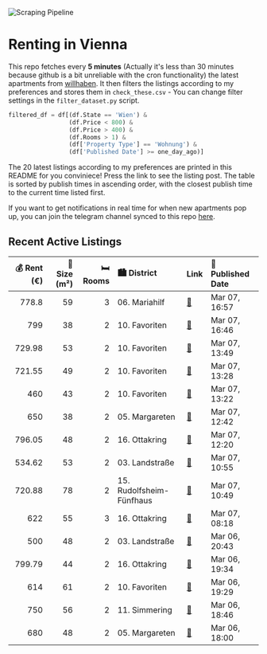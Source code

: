 ![Scraping Pipeline](https://github.com/AthomsG/renting-in-vienna/actions/workflows/run_pipeline.yml/badge.svg)


# Renting in Vienna

This repo fetches every **5 minutes** (Actually it's less than 30 minutes because github is a bit unreliable with the cron functionality) the latest apartments from [willhaben](https://www.willhaben.at/).
It then filters the listings according to my preferences and stores them in `check_these.csv` - You can change filter settings in the `filter_dataset.py` script.

```python
filtered_df = df[(df.State == 'Wien') & 
                 (df.Price < 800) &
                 (df.Price > 400) &
                 (df.Rooms > 1) &
                 (df['Property Type'] == 'Wohnung') &
                 (df['Published Date'] >= one_day_ago)]
```

The 20 latest listings according to my preferences are printed in this README for you conviniece! Press the link to see the listing post.
The table is sorted by publish times in ascending order, with the closest publish time to the current time listed first.

If you want to get notifications in real time for when new apartments pop up, you can join the telegram channel synced to this repo [here](https://t.me/+1HPAYOf5BSsyNTlk).

## Recent Active Listings

|   💰 Rent (€) |   📏 Size (m²) |   🛏️ Rooms | 🏙️ District              | Link                                                                                                                                                                                                                                     | 📅 Published Date   |
|-------------:|--------------:|-----------:|:-------------------------|:-----------------------------------------------------------------------------------------------------------------------------------------------------------------------------------------------------------------------------------------|:-------------------|
|       778.8  |            59 |          3 | 06. Mariahilf            | [🔗](https://www.willhaben.at/iad/immobilien/d/mietwohnungen/wien/wien-1060-mariahilf/nachmieter-gesucht%21-1060-wien%21-2099164894/)                                                                                                     | Mar 07, 16:57      |
|       799    |            38 |          2 | 10. Favoriten            | [🔗](https://www.willhaben.at/iad/immobilien/d/mietwohnungen/wien/wien-1100-favoriten/1100-wien---wohnen-am-erlachpark---6ter-liftstock---garagenplatz-inklusive-1331806037/)                                                             | Mar 07, 16:46      |
|       729.98 |            53 |          2 | 10. Favoriten            | [🔗](https://www.willhaben.at/iad/immobilien/d/mietwohnungen/wien/wien-1100-favoriten/sehr-sch%C3%B6ne-2-zimmer-wohnung-mit-balkon%21-1194153677/)                                                                                        | Mar 07, 13:49      |
|       721.55 |            49 |          2 | 10. Favoriten            | [🔗](https://www.willhaben.at/iad/immobilien/d/mietwohnungen/wien/wien-1100-favoriten/sehr-helle-2-zimmer-wohnung-im-zentrum-von-favoriten-1623854276/)                                                                                   | Mar 07, 13:28      |
|       460    |            43 |          2 | 10. Favoriten            | [🔗](https://www.willhaben.at/iad/immobilien/d/mietwohnungen/wien/wien-1100-favoriten/gemeinde-wohnung-zu-vergeben-1100-wien-1124502640/)                                                                                                 | Mar 07, 13:22      |
|       650    |            38 |          2 | 05. Margareten           | [🔗](https://www.willhaben.at/iad/immobilien/d/mietwohnungen/wien/wien-1050-margareten/moderne-wohnung-in-margareten-1425533192/)                                                                                                         | Mar 07, 12:42      |
|       796.05 |            48 |          2 | 16. Ottakring            | [🔗](https://www.willhaben.at/iad/immobilien/d/mietwohnungen/wien/wien-1160-ottakring/wundersch%C3%B6ne-48-m%C2%B2-wohnung-mit-2-zimmern-im-16.-bezirk---rosseggergasse-15-1974310578/)                                                   | Mar 07, 12:20      |
|       534.62 |            53 |          2 | 03. Landstraße           | [🔗](https://www.willhaben.at/iad/immobilien/d/mietwohnungen/wien/wien-1030-landstra%C3%9Fe/sonnige-53m%C2%B2-gemeindewohnung-mit-balkon-prater--&-donaukanalblick---direktvergabe-vmd-vor-31.01.2025-ab-juli-verf%C3%BCgbar-1466171694/) | Mar 07, 10:55      |
|       720.88 |            78 |          2 | 15. Rudolfsheim-Fünfhaus | [🔗](https://www.willhaben.at/iad/immobilien/d/mietwohnungen/wien/wien-1150-rudolfsheim-f%C3%BCnfhaus/721-eur-bruttomiete.-sehr-gut-eingeteilte-gepflegte-wohnung-977341521/)                                                             | Mar 07, 10:49      |
|       622    |            55 |          3 | 16. Ottakring            | [🔗](https://www.willhaben.at/iad/immobilien/d/mietwohnungen/wien/wien-1160-ottakring/gemeinde-wohnung-direktvergabe-841840312/)                                                                                                          | Mar 07, 08:18      |
|       500    |            48 |          2 | 03. Landstraße           | [🔗](https://www.willhaben.at/iad/immobilien/d/mietwohnungen/wien/wien-1030-landstra%C3%9Fe/2-zimmer-gemeinde-wohnung-vms-31.10.2024-1466213463/)                                                                                         | Mar 06, 20:43      |
|       799.79 |            44 |          2 | 16. Ottakring            | [🔗](https://www.willhaben.at/iad/immobilien/d/mietwohnungen/wien/wien-1160-ottakring/attraktive-und-sch%C3%B6ne-2-zimmer-wohnung-in-der-r%C3%B6mergasse%21-828621730/)                                                                   | Mar 06, 19:34      |
|       614    |            61 |          2 | 10. Favoriten            | [🔗](https://www.willhaben.at/iad/immobilien/d/mietwohnungen/wien/wien-1100-favoriten/gemeindewohnung--direktvergabe-vmd:-31.12.2024-1536003267/)                                                                                         | Mar 06, 19:29      |
|       750    |            56 |          2 | 11. Simmering            | [🔗](https://www.willhaben.at/iad/immobilien/d/mietwohnungen/wien/wien-1110-simmering/2-zimmer-wohnung-792659043/)                                                                                                                        | Mar 06, 18:46      |
|       680    |            48 |          2 | 05. Margareten           | [🔗](https://www.willhaben.at/iad/immobilien/d/mietwohnungen/wien/wien-1050-margareten/provisionsfrei-f%C3%BCr-den-mieter%21-vogelsanggasse-hofruhelage-zentrumsnahe-48m%C2%B2-altbaumiete-3.-stock-studenten-bevorzugt%21-1507702647/)   | Mar 06, 18:00      |

